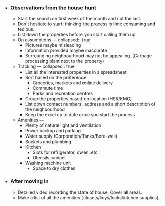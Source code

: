 - ### Observations from the house hunt
	- Start the search on first week of the month and not the last.
	- Don't hesitate to start; thinking the process is time consuming and tedious.
	- List down the properties before you start calling them up.
	- On assumptions —
	  collapsed:: true
		- Pictures maybe misleading
		- Information provided maybe inaccurate
		- Surrounding neighbourhood may not be appealing. (Garbage processing plant next to the property)
	- Tracking —
	  collapsed:: true
		- List all the interested properties in a spreadsheet
		- Sort based on the preference
			- Groceries, markets and online delivery
			- Commute time
			- Parks and recreation centres
		- Group the properties based on location (HSR/KMG).
		- List down contact numbers, address and a short description of the neighbourhood
		- Keep the excel up to date once you start the process
	- Amenities —
		- Plenty of natural light and ventilation
		- Power backup and parking
		- Water supply (Corporation/Tanks/Bore-well)
		- Sockets and plumbing
		- Kitchen
			- Slots for refrigerator, owen .etc
			- Utensils cabinet
		- Washing machine unit
			- Space to dry clothes
- ### After moving in
	- Detailed video recording the state of house. Cover all areas.
	- Make a list of all the amenities (closets/keys/locks/kitchen supplies).